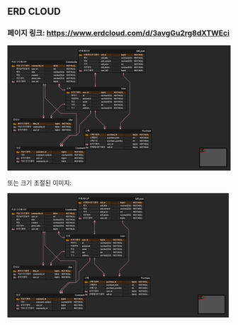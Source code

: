 ## ERD CLOUD

### 페이지 링크: https://www.erdcloud.com/d/3avgGu2rg8dXTWEci

![ERD Diagram](./ERD.png)

또는 크기 조절된 이미지:

<img src="./ERD.png" alt="ERD Diagram" width="500">